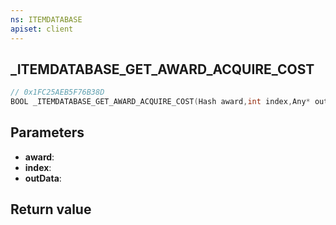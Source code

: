 ```yaml
---
ns: ITEMDATABASE
apiset: client
---
```

## _ITEMDATABASE_GET_AWARD_ACQUIRE_COST

```c
// 0x1FC25AEB5F76B38D
BOOL _ITEMDATABASE_GET_AWARD_ACQUIRE_COST(Hash award,int index,Any* outData);
```


## Parameters
* **award**:
* **index**:
* **outData**:

## Return value